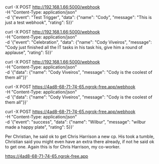 curl -X POST http://192.168.1.66:5000/webhook \
  -H "Content-Type: application/json" \
  -d '{"event": "Test Trigger", "data": {"name": "Cody", "message": "This is just a test webhook", "rating": 5}}'

curl -X POST http://192.168.1.66:5000/webhook \
  -H "Content-Type: application/json" \
  -d '{"event": "Celebration", "data": {"name": "Cody Viveiros", "message": "Cody just finished all the IT tasks in his task his, give him a round of applause", "rating": 5}}'

curl -X POST http://192.168.1.66:5000/webhook \
  -H "Content-Type: application/json" \
  -d '{"data": {"name": "Cody Viveiros", "message": "Cody is the coolest of them all"}}'

curl -X POST https://4ad8-68-71-74-65.ngrok-free.app/webhook \
  -H "Content-Type: application/json" \
  -d '{"data": {"name": "Cody Viveiros", "message": "Cody is the coolest of them all"}}'

curl -X POST https://4ad8-68-71-74-65.ngrok-free.app/webhook \
  -H "Content-Type: application/json" \
  -d '{"event": "success", "data": {"name": "Wilbur", "message": "wilbur made a happy plate", "rating": 5}}'

Per Christian, he said ok to get Chris Harrison a new cp.  His took a tumble, Christian said you might even have an extra there already, if not he said ok to get one.  Again this is for Chris Harrison, my co-worker.

  https://4ad8-68-71-74-65.ngrok-free.app